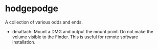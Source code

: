 # hodgepodge
A collection of various odds and ends.

 - dmattach: Mount a DMG and output the mount point. Do not make the volume
   visible to the Finder. This is useful for remote software installation.
